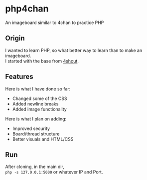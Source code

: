 # php4chan
 An imageboard similar to 4chan to practice PHP 

## Origin
 I wanted to learn PHP, so what better way to learn than to make an imageboard.\
 I started with the base from [4shout](https://github.com/getgle/4shout).

## Features
 Here is what I have done so far:
 * Changed some of the CSS
 * Added newline breaks
 * Added image functionality
 
 Here is what I plan on adding:
 * Improved security
 * Board/thread structure
 * Better visuals and HTML/CSS

## Run
 After cloning, in the main dir,\
 ```php -s 127.0.0.1:5000``` or whatever IP and Port.

